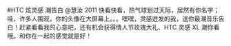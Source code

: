 #HTC 炫灵感 潮告白 @慧汝 2011 快看快看，热气球划过天际，居然有你名字；哇，许多人围观，你的头像在大屏幕上。。。嘿嘿，灵感迸发的我，送你最潮音乐告白！赶紧看看我的心意吧，还有机会获得情人节玫瑰大礼、HTC 灵感 XL 潮你看哦。和你在一起的感觉就是好！    ​​​​